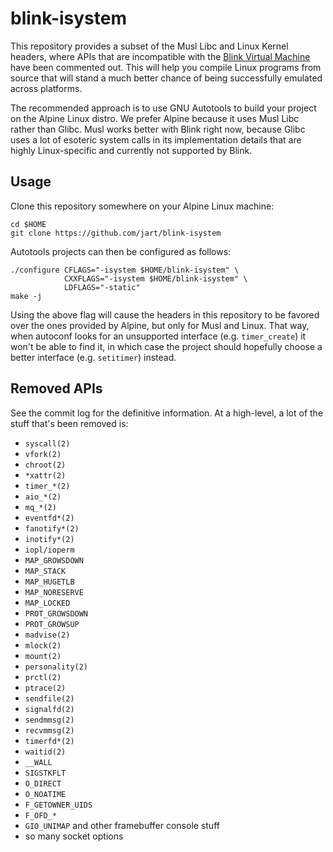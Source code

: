 # blink-isystem

This repository provides a subset of the Musl Libc and Linux Kernel
headers, where APIs that are incompatible with the [Blink Virtual
Machine](https://github.com/jart/blink) have been commented out. This
will help you compile Linux programs from source that will stand a much
better chance of being successfully emulated across platforms.

The recommended approach is to use GNU Autotools to build your project
on the Alpine Linux distro. We prefer Alpine because it uses Musl Libc
rather than Glibc. Musl works better with Blink right now, because Glibc
uses a lot of esoteric system calls in its implementation details that
are highly Linux-specific and currently not supported by Blink.

## Usage

Clone this repository somewhere on your Alpine Linux machine:

```
cd $HOME
git clone https://github.com/jart/blink-isystem
```

Autotools projects can then be configured as follows:

```
./configure CFLAGS="-isystem $HOME/blink-isystem" \
            CXXFLAGS="-isystem $HOME/blink-isystem" \
            LDFLAGS="-static"
make -j
```

Using the above flag will cause the headers in this repository to be
favored over the ones provided by Alpine, but only for Musl and Linux.
That way, when autoconf looks for an unsupported interface (e.g.
`timer_create`) it won't be able to find it, in which case the project
should hopefully choose a better interface (e.g. `setitimer`) instead.

## Removed APIs

See the commit log for the definitive information. At a high-level, a
lot of the stuff that's been removed is:

- `syscall(2)`
- `vfork(2)`
- `chroot(2)`
- `*xattr(2)`
- `timer_*(2)`
- `aio_*(2)`
- `mq_*(2)`
- `eventfd*(2)`
- `fanotify*(2)`
- `inotify*(2)`
- `iopl/ioperm`
- `MAP_GROWSDOWN`
- `MAP_STACK`
- `MAP_HUGETLB`
- `MAP_NORESERVE`
- `MAP_LOCKED`
- `PROT_GROWSDOWN`
- `PROT_GROWSUP`
- `madvise(2)`
- `mlock(2)`
- `mount(2)`
- `personality(2)`
- `prctl(2)`
- `ptrace(2)`
- `sendfile(2)`
- `signalfd(2)`
- `sendmmsg(2)`
- `recvmmsg(2)`
- `timerfd*(2)`
- `waitid(2)`
- `__WALL`
- `SIGSTKFLT`
- `O_DIRECT`
- `O_NOATIME`
- `F_GETOWNER_UIDS`
- `F_OFD_*`
- `GIO_UNIMAP` and other framebuffer console stuff
- so many socket options
